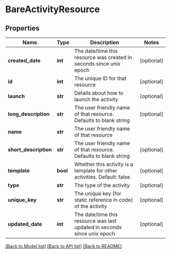 # BareActivityResource

## Properties
Name | Type | Description | Notes
------------ | ------------- | ------------- | -------------
**created_date** | **int** | The date/time this resource was created in seconds since unix epoch | [optional] 
**id** | **int** | The unique ID for that resource | [optional] 
**launch** | **str** | Details about how to launch the activity | [optional] 
**long_description** | **str** | The user friendly name of that resource. Defaults to blank string | [optional] 
**name** | **str** | The user friendly name of that resource | 
**short_description** | **str** | The user friendly name of that resource. Defaults to blank string | [optional] 
**template** | **bool** | Whether this activity is a template for other activities. Default: false | [optional] 
**type** | **str** | The type of the activity | [optional] 
**unique_key** | **str** | The unique key (for static reference in code) of the activity | [optional] 
**updated_date** | **int** | The date/time this resource was last updated in seconds since unix epoch | [optional] 

[[Back to Model list]](../README.md#documentation-for-models) [[Back to API list]](../README.md#documentation-for-api-endpoints) [[Back to README]](../README.md)


